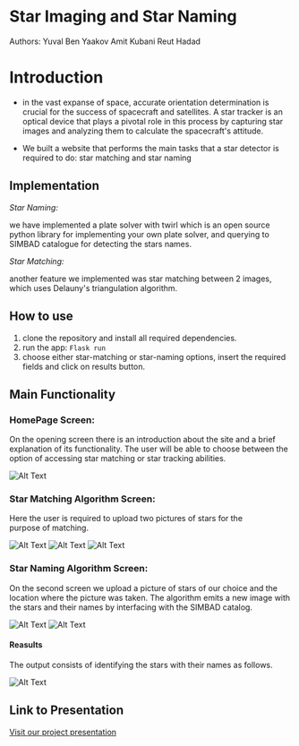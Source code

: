 # Star Imaging and Star Naming
Authors:
Yuval Ben Yaakov
Amit Kubani
Reut Hadad

# Introduction

-  in the vast expanse of space, accurate orientation determination is crucial for the success of spacecraft and satellites. A star tracker is an optical device that plays a pivotal role in this process by capturing star images and analyzing them to calculate the spacecraft's attitude.

-   We built a website that performs the main tasks that a star detector is required to do: star matching and star naming

## Implementation
*Star Naming:* 

we have implemented a plate solver with twirl which is an open source python library for implementing your own plate solver, and querying to SIMBAD catalogue for detecting the stars names.

*Star Matching:* 

another feature we implemented was star matching between 2 images, which uses Delauny's triangulation algorithm.

## How to use

1.  clone the repository and install all required dependencies.
2.  run the app:
   ``` Flask run ```
4.  choose either star-matching or star-naming options, insert the required fields and click on results button.

## Main Functionality
### HomePage Screen:

On the opening screen there is an introduction about the site and a brief explanation of its functionality. The user will be able to choose between the option of accessing star matching or star tracking abilities.

![Alt Text](Screenshots/HomePage.jpg)


### Star Matching Algorithm Screen:

Here the user is required to upload two pictures of stars for the purpose of matching.

![Alt Text](Screenshots/matchAlgo.jpg)
![Alt Text](Screenshots/BeforeMatchind.jpg)
![Alt Text](Screenshots/AfterMatching.jpg)

### Star Naming Algorithm Screen:

On the second screen we upload a picture of stars of our choice and the location where the picture was taken. The algorithm emits a new image with the stars and their names by interfacing with the SIMBAD catalog.

![Alt Text](Screenshots/NameAlgo.jpg)
![Alt Text](Screenshots/BeforeNaming.jpg)

#### Reasults
The output consists of identifying the stars with their names as follows.

![Alt Text](Screenshots/AfterNaming.jpg)

## Link to Presentation

[Visit our project presentation](https://www.canva.com/design/DAFnwGnkfFM/7wUt8zkoAonnkTcR5WQy7w/view?utm_content=DAFnwGnkfFM&utm_campaign=designshare&utm_medium=link&utm_source=publishsharelink)
